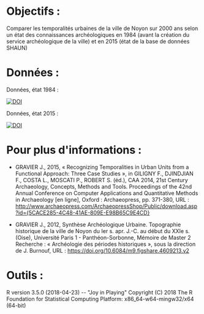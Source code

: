 # Objectifs : 
Comparer les temporalités urbaines de la ville de Noyon sur 2000 ans selon un état des connaissances archéologiques en 1984 (avant la création du service archéologique de la ville) et en 2015 (état de la base de données SHAUN)

# Données :
Données, état 1984 : 

[![DOI](https://zenodo.org/badge/doi/10.6084/m9.figshare.6506720.v2.svg)](https://doi.org/10.6084/m9.figshare.6506720.v2)


Données, état 2015 :

[![DOI](https://zenodo.org/badge/doi/10.6084/m9.figshare.5630326.svg)](https://doi.org/10.6084/m9.figshare.5630326)


# Pour plus d'informations :

- GRAVIER J., 2015, « Recognizing Temporalities in Urban Units from a Functional Approach: Three Case Studies », in GILIGNY F., DJINDJIAN F., COSTA L., MOSCATI P., ROBERT S. (éd.), CAA 2014, 21st Century Archaeology, Concepts, Methods and Tools. Proceedings of the 42nd Annual Conference on Computer Applications and Quantitative Methods in Archaeology [en ligne], Oxford : Archaeopress, pp. 371-380, URL : http://www.archaeopress.com/ArchaeopressShop/Public/download.asp?id={5CACE285-4C48-41AE-809E-E98B65C9E4CD}

- GRAVIER J., 2012, Synthèse Archéologique Urbaine. Topographie historique de la ville de Noyon du Ier s. apr. J.-C. au début du XXIe s. (Oise), Université Paris 1 - Panthéon-Sorbonne, Mémoire de Master 2 Recherche : « Archéologie des périodes historiques », sous la direction de J. Burnouf, URL : https://doi.org/10.6084/m9.figshare.4609213.v2

# Outils :
R version 3.5.0 (2018-04-23) -- "Joy in Playing"
Copyright (C) 2018 The R Foundation for Statistical Computing
Platform: x86_64-w64-mingw32/x64 (64-bit)
